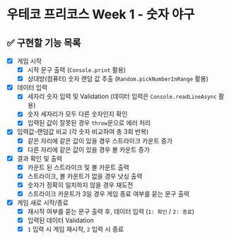 # 우테코 프리코스 Week 1 - 숫자 야구

## ✅ 구현할 기능 목록

- [x] 게임 시작
  - [x] 시작 문구 출력 (`Console.print` 활용)
  - [x] 상대방(컴퓨터) 숫자 랜덤 값 추출 (`Random.pickNumberInRange` 활용)
- [x] 데이터 입력
  - [x] 세자리 숫자 입력 및 Validation (데이터 입력은 `Console.readLineAsync` 활용)
  - [x] 숫자 세자리가 모두 다른 숫자인지 확인
  - [x] 입력된 값이 잘못된 경우 `throw`문으로 에러 처리
- [x] 입력값-랜덤값 비교 (각 숫자 비교하여 총 3회 반복)
  - [x] 같은 자리에 같은 값이 있을 경우 스트라이크 카운트 증가
  - [x] 다른 자리에 같은 값이 있을 경우 볼 카운트 증가
- [x] 결과 확인 및 출력
  - [x] 카운트 된 스트라이크 및 볼 카운트 출력
  - [x] 스트라이크, 볼 카운트가 없을 경우 낫싱 출력
  - [x] 숫자가 정확히 일치하지 않을 경우 재도전
  - [x] 스트라이크 카운트가 3일 경우 게임 종료 여부를 묻는 문구 출력
- [x] 게임 새로 시작/종료
  - [x] 재시작 여부를 묻는 문구 출력 후, 데이터 입력 (`1: 확인` / `2: 종료`)
  - [x] 입력된 데이터 Validation
  - [x] `1` 입력 시 게임 재시작, `2` 입력 시 종료